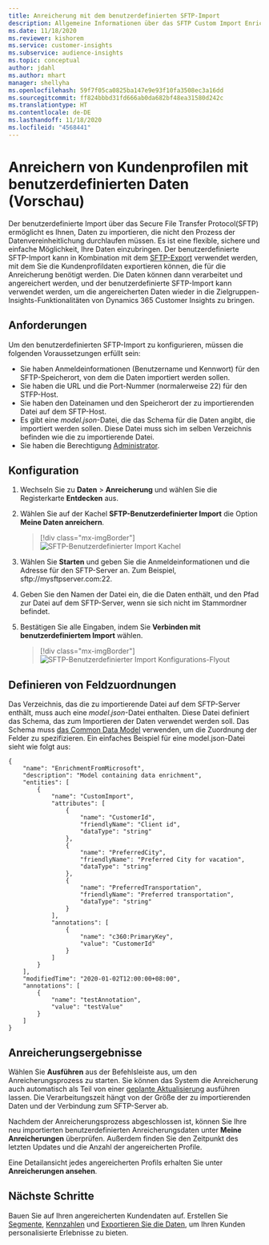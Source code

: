 ```yaml
---
title: Anreicherung mit dem benutzerdefinierten SFTP-Import
description: Allgemeine Informationen über das SFTP Custom Import Enrichment.
ms.date: 11/18/2020
ms.reviewer: kishorem
ms.service: customer-insights
ms.subservice: audience-insights
ms.topic: conceptual
author: jdahl
ms.author: mhart
manager: shellyha
ms.openlocfilehash: 59f7f05ca0825ba147e9e93f10fa3508ec3a16dd
ms.sourcegitcommit: ff824bbbd31fd666ab0da682bf48ea31580d242c
ms.translationtype: HT
ms.contentlocale: de-DE
ms.lasthandoff: 11/18/2020
ms.locfileid: "4568441"
---
```

# <a name="enrich-customer-profiles-with-custom-data-preview"></a>Anreichern von Kundenprofilen mit benutzerdefinierten Daten (Vorschau)

Der benutzerdefinierte Import über das Secure File Transfer Protocol(SFTP) ermöglicht es Ihnen, Daten zu importieren, die nicht den Prozess der Datenvereinheitlichung durchlaufen müssen. Es ist eine flexible, sichere und einfache Möglichkeit, Ihre Daten einzubringen. Der benutzerdefinierte SFTP-Import kann in Kombination mit dem [SFTP-Export](export-sftp.md) verwendet werden, mit dem Sie die Kundenprofildaten exportieren können, die für die Anreicherung benötigt werden. Die Daten können dann verarbeitet und angereichert werden, und der benutzerdefinierte SFTP-Import kann verwendet werden, um die angereicherten Daten wieder in die Zielgruppen-Insights-Funktionalitäten von Dynamics 365 Customer Insights zu bringen.

## <a name="prerequisites"></a>Anforderungen

Um den benutzerdefinierten SFTP-Import zu konfigurieren, müssen die folgenden Voraussetzungen erfüllt sein:

- Sie haben Anmeldeinformationen (Benutzername und Kennwort) für den SFTP-Speicherort, von dem die Daten importiert werden sollen.
- Sie haben die URL und die Port-Nummer (normalerweise 22) für den STFP-Host.
- Sie haben den Dateinamen und den Speicherort der zu importierenden Datei auf dem SFTP-Host.
- Es gibt eine *model.json*-Datei, die das Schema für die Daten angibt, die importiert werden sollen. Diese Datei muss sich im selben Verzeichnis befinden wie die zu importierende Datei.
- Sie haben die Berechtigung [Administrator](permissions.md#administrator).

## <a name="configuration"></a>Konfiguration

1. Wechseln Sie zu **Daten** > **Anreicherung** und wählen Sie die Registerkarte **Entdecken** aus.

1. Wählen Sie auf der Kachel **SFTP-Benutzerdefinierter Import** die Option **Meine Daten anreichern**.

   > [!div class="mx-imgBorder"]
   > ![SFTP-Benutzerdefinierter Import Kachel](media/SFTP_Custom_Import_tile.png "Kachel SFTP-Benutzerdefinierter Import")

1. Wählen Sie **Starten** und geben Sie die Anmeldeinformationen und die Adresse für den SFTP-Server an. Zum Beispiel, sftp://mysftpserver.com:22.

1. Geben Sie den Namen der Datei ein, die die Daten enthält, und den Pfad zur Datei auf dem SFTP-Server, wenn sie sich nicht im Stammordner befindet.

1. Bestätigen Sie alle Eingaben, indem Sie **Verbinden mit benutzerdefiniertem Import** wählen.

   > [!div class="mx-imgBorder"]
   > ![SFTP-Benutzerdefinierter Import Konfigurations-Flyout](media/SFTP_Custom_Import_Configuration_flyout.png "SFTP-Benutzerdefinierter Import Konfigurations-Flyout")

## <a name="defining-field-mappings"></a>Definieren von Feldzuordnungen 

Das Verzeichnis, das die zu importierende Datei auf dem SFTP-Server enthält, muss auch eine *model.json*-Datei enthalten. Diese Datei definiert das Schema, das zum Importieren der Daten verwendet werden soll. Das Schema muss [das Common Data Model](https://docs.microsoft.com/common-data-model/) verwenden, um die Zuordnung der Felder zu spezifizieren. Ein einfaches Beispiel für eine model.json-Datei sieht wie folgt aus:

```
{
    "name": "EnrichmentFromMicrosoft",
    "description": "Model containing data enrichment",
    "entities": [
        {
            "name": "CustomImport",
            "attributes": [
                {
                    "name": "CustomerId",
                    "friendlyName": "Client id",
                    "dataType": "string"
                },
                {
                    "name": "PreferredCity",
                    "friendlyName": "Preferred City for vacation",
                    "dataType": "string"
                },
                {
                    "name": "PreferredTransportation",
                    "friendlyName": "Preferred transportation",
                    "dataType": "string"
                }
            ],
            "annotations": [
                {
                    "name": "c360:PrimaryKey",
                    "value": "CustomerId"
                }
            ]
        }
    ],
    "modifiedTime": "2020-01-02T12:00:00+08:00",
    "annotations": [
        {
            "name": "testAnnotation",
            "value": "testValue"
        }
    ]
}
```

## <a name="enrichment-results"></a>Anreicherungsergebnisse

Wählen Sie **Ausführen** aus der Befehlsleiste aus, um den Anreicherungsprozess zu starten. Sie können das System die Anreicherung auch automatisch als Teil von einer [geplante Aktualisierung](system.md#schedule-tab) ausführen lassen. Die Verarbeitungszeit hängt von der Größe der zu importierenden Daten und der Verbindung zum SFTP-Server ab.

Nachdem der Anreicherungsprozess abgeschlossen ist, können Sie Ihre neu importierten benutzerdefinierten Anreicherungsdaten unter **Meine Anreicherungen** überprüfen. Außerdem finden Sie den Zeitpunkt des letzten Updates und die Anzahl der angereicherten Profile.

Eine Detailansicht jedes angereicherten Profils erhalten Sie unter **Anreicherungen ansehen**.

## <a name="next-steps"></a>Nächste Schritte

Bauen Sie auf Ihren angereicherten Kundendaten auf. Erstellen Sie [Segmente](segments.md), [Kennzahlen](measures.md) und [Exportieren Sie die Daten](export-destinations.md), um Ihren Kunden personalisierte Erlebnisse zu bieten.


